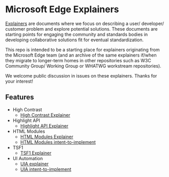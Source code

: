 # Microsoft Edge Explainers

[Explainers](https://w3ctag.github.io/explainers) are documents where we focus on describing a user/ developer/ customer problem and explore potential solutions. These documents are starting points for engaging the community and standards bodies in developing collaborative solutions fit for eventual standardization.

This repo is intended to be a starting place for explainers originating from the Microsoft Edge team (and an archive of the same explainers if/when they migrate to longer-term homes in other repositories such as W3C Community Group/ Working Group or WHATWG workstream repositories).

We welcome public discussion in issues on these explainers. Thanks for your interest! 

## Features

* High Contrast
  * [High Contrast Explainer](HighContrast/explainer.md)
* Highlight API
  * [Highlight API Explainer](highlight/explainer.md)
* HTML Modules
  * [HTML Modules Explainer](HTMLModules/explainer.md)
  * [HTML Modules intent-to-implement](HTMLModules/i2i.md)
* TSF1 
  * [TSF1 Explainer](TSF1/explainer.md)
* UI Automation
  * [UIA explainer](UIA/explainer.md)
  * [UIA intent-to-implement](UIA/i2i.md)

